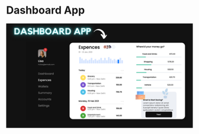 # Dashboard App

<img src="https://github.com/kritika243/dashboard-app/blob/main/public/dashboard-app.png" />

